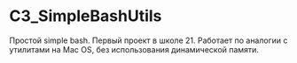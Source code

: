 # C3_SimpleBashUtils
Простой simple bash. Первый проект в школе 21.
Работает по аналогии с утилитами на Mac OS, без использования динамической памяти.

